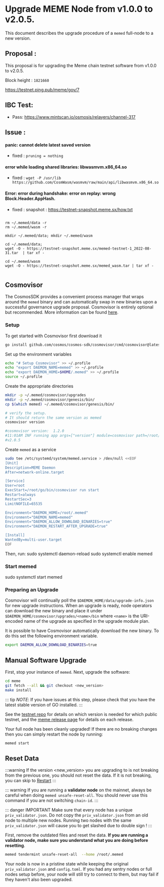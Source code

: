 # Upgrade MEME Node from v1.0.0 to v2.0.5.

This document describes the upgrade procedure of a `memed` full-node to a new version.

## Proposal :
This proposal is for upgrading the Meme chain testnet software from v1.0.0 to v2.0.5.

Block height : `1821660`

https://testnet.ping.pub/meme/gov/7

## IBC Test:
* Pass: https://www.mintscan.io/osmosis/relayers/channel-317


## Issue :
#### panic: cannot delete latest saved version
* fixed : `pruning = nothing`

#### error while loading shared libraries: libwasmvm.x86_64.so
* fixed : `wget -P /usr/lib https://github.com/CosmWasm/wasmvm/raw/main/api/libwasmvm.x86_64.so`

#### Error: error during handshake: error on replay: wrong Block.Header.AppHash.
* fixed : snapshot : https://testnet-snapshot.meme.sx/how.txt
```

rm ~/.memed/data -r
rm ~/.memed/wasm -r

mkdir ~/.memed/data; mkdir ~/.memed/wasm

cd ~/.memed/data; 
wget -O - https://testnet-snapshot.meme.sx/memed-testnet-1_2022-08-31.tar  | tar xf -

cd ~/.memed/wasm
wget -O - https://testnet-snapshot.meme.sx/memed_wasm.tar | tar xf -


```


## Cosmovisor

The CosmosSDK provides a convenient process manager that wraps around the `memed` binary and can automatically swap in new binaries upon a successful governance upgrade proposal. Cosmovisor is entirely optional but recommended. More information can be found [here](https://docs.cosmos.network/master/run-node/cosmovisor.html).

### Setup

To get started with Cosmovisor first download it

```bash
go install github.com/cosmos/cosmos-sdk/cosmovisor/cmd/cosmovisor@latest
```

Set up the environment variables

```bash
echo "# Setup Cosmovisor" >> ~/.profile
echo "export DAEMON_NAME=memed" >> ~/.profile
echo "export DAEMON_HOME=$HOME/.memed" >> ~/.profile
source ~/.profile
```

Create the appropriate directories

```bash
mkdir -p ~/.memed/cosmovisor/upgrades
mkdir -p ~/.memed/cosmovisor/genesis/bin/
cp $(which memed) ~/.memed/cosmovisor/genesis/bin/

# verify the setup. 
# It should return the same version as memed
cosmovisor version

#cosmovisor version:  1.2.0
#11:01AM INF running app args=["version"] module=cosmovisor path=/root/.memed/cosmovisor/upgrades/v2.0.5/bin/memed
#v2.0.5

```

Create `memed` as a service

```bash
sudo tee /etc/systemd/system/memed.service > /dev/null <<EOF
[Unit]
Description=MEME Daemon
After=network-online.target

[Service]
User=root
ExecStart=/root/go/bin/cosmovisor run start
Restart=always
RestartSec=3
LimitNOFILE=65535

Environment="DAEMON_HOME=/root/.memed"
Environment="DAEMON_NAME=memed"
Environment="DAEMON_ALLOW_DOWNLOAD_BINARIES=true"
Environment="DAEMON_RESTART_AFTER_UPGRADE=true"

[Install]
WantedBy=multi-user.target
EOF
```
Then, run:
sudo systemctl daemon-reload
sudo systemctl enable memed

### Start memed
sudo systemctl start memed


### Preparing an Upgrade

Cosmovisor will continually poll  the `$DAEMON_HOME/data/upgrade-info.json` for new upgrade instructions. When an upgrade is ready, node operators can download the new binary and place it under `$DAEMON_HOME/cosmovisor/upgrades/<name>/bin` where `<name>` is the URI-encoded name of the upgrade as specified in the upgrade module plan.

It is possible to have Cosmovisor automatically download the new binary. To do this set the following environment variable.

```bash
export DAEMON_ALLOW_DOWNLOAD_BINARIES=true
```

## Manual Software Upgrade

First, stop your instance of `memed`. Next, upgrade the software:

```bash
cd meme
git fetch --all && git checkout <new_version>
make install
```

::: tip
_NOTE_: If you have issues at this step, please check that you have the latest stable version of GO installed.
:::

See the [testnet repo](https://github.com/memecosmos/testnet) for details on which version is needed for which public testnet, and the [meme release page](https://github.com/memecosmos/meme/releases) for details on each release.

Your full node has been cleanly upgraded! If there are no breaking changes then you can simply restart the node by running:

```bash
memed start
```

## Reset Data

:::warning
If the version <new_version> you are upgrading to is not breaking from the previous one, you should not reset the data. If it is not breaking, you can skip to [Restart](#restart)
:::

::: warning
If you are running a **validator node** on the mainnet, always be careful when doing `memed unsafe-reset-all`. You should never use this command if you are not switching `chain-id`.
:::

::: danger IMPORTANT
Make sure that every node has a unique `priv_validator.json`. Do not copy the `priv_validator.json` from an old node to multiple new nodes. Running two nodes with the same `priv_validator.json` will cause you to get slashed due to double sign !
:::

First, remove the outdated files and reset the data. **If you are running a validator node, make sure you understand what you are doing before resetting**.

```bash
memed tendermint unsafe-reset-all  --home /root/.memed
```

Your node is now in a pristine state while keeping the original `priv_validator.json` and `config.toml`. If you had any sentry nodes or full nodes setup before, your node will still try to connect to them, but may fail if they haven't also been upgraded.
